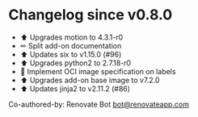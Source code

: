 # Changelog since v0.8.0
- ⬆ Upgrades motion to 4.3.1-r0 
- ✏ Split add-on documentation 
- ⬆ Updates six to v1.15.0 (#96) 
- ⬆ Upgrades python2 to 2.7.18-r0 
- 🔨 Implement OCI image specification on labels 
- ⬆ Upgrades add-on base image to v7.2.0 
- ⬆ Updates jinja2 to v2.11.2 (#86)

Co-authored-by: Renovate Bot <bot@renovateapp.com> 
